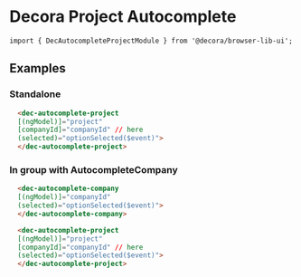 # Decora Project Autocomplete

`import { DecAutocompleteProjectModule } from '@decora/browser-lib-ui';`

## Examples

### Standalone

```html
  <dec-autocomplete-project
  [(ngModel)]="project"
  [companyId]="companyId" // here
  (selected)="optionSelected($event)">
  </dec-autocomplete-project>
```

### In group with AutocompleteCompany

```html
  <dec-autocomplete-company
  [(ngModel)]="companyId"
  (selected)="optionSelected($event)">
  </dec-autocomplete-company>

  <dec-autocomplete-project
  [(ngModel)]="project"
  [companyId]="companyId" // here
  (selected)="optionSelected($event)">
  </dec-autocomplete-project>
```
